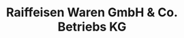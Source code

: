 ---
title: "Raiffeisen Waren GmbH & Co. Betriebs KG"
url: /ebsdorfergrund/raiffeisen-waren-gmbh-und-co-betriebs-kg/
shop: Garten-Center
---